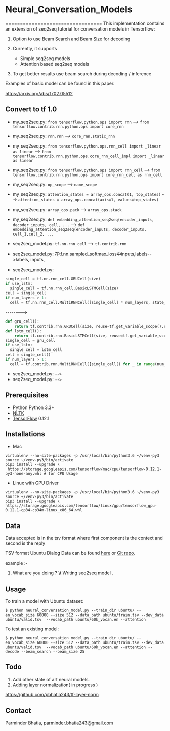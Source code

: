 # Neural_Conversation_Models
=================================
This implementation contains an extension of seq2seq tutorial for conversation models in Tensorflow:

1. Option to use Beam Search and Beam Size for decoding

2. Currently, it supports
    - Simple seq2seq  models
    - Attention based seq2seq models

3. To get better results use beam search during decoding / inference

Examples of basic model can be found in this paper.

https://arxiv.org/abs/1702.05512


Convert to tf 1.0
---------------
- my_seq2seq.py: `from tensorflow.python.ops import rnn` --> `from tensorflow.contrib.rnn.python.ops import core_rnn`
- my_seq2seq.py: `rnn.rnn` --> `core_rnn.static_rnn`
- my_seq2seq.py: `from tensorflow.python.ops.rnn_cell import _linear as linear` --> `from tensorflow.contrib.rnn.python.ops.core_rnn_cell_impl import _linear as linear`
- my_seq2seq.py: `from tensorflow.python.ops import rnn_cell` --> `from tensorflow.contrib.rnn.python.ops import core_rnn_cell as rnn_cell`
- my_seq2seq.py: `op_scope` --> `name_scope`
- my_seq2seq.py: `attention_states = array_ops.concat(1, top_states)` --> `attention_states = array_ops.concat(axis=1, values=top_states)`
- my_seq2seq.py: `array_ops.pack` --> `array_ops.stack`
- my_seq2seq.py: `def embedding_attention_seq2seq(encoder_inputs, decoder_inputs, cell, ...` --> `def embedding_attention_seq2seq(encoder_inputs, decoder_inputs, cell_1,cell_2, ...`



- seq2seq_model.py: `tf.nn.rnn_cell` --> `tf.contrib.rnn`
- seq2seq_model.py: 在tf.nn.sampled_softmax_loss中inputs,labels-->labels, inputs,
- seq2seq_model.py:
```python
single_cell = tf.nn.rnn_cell.GRUCell(size)
if use_lstm:
  single_cell = tf.nn.rnn_cell.BasicLSTMCell(size)
cell = single_cell
if num_layers > 1:
  cell = tf.nn.rnn_cell.MultiRNNCell([single_cell] * num_layers, state_is_tuple=False)
```
-------->
```python
def gru_cell():
    return tf.contrib.rnn.GRUCell(size, reuse=tf.get_variable_scope().reuse)
def lstm_cell():
    return tf.contrib.rnn.BasicLSTMCell(size, reuse=tf.get_variable_scope().reuse)
single_cell = gru_cell
if use_lstm:
  single_cell = lstm_cell
cell = single_cell()
if num_layers > 1:
  cell = tf.contrib.rnn.MultiRNNCell([single_cell() for _ in range(num_layers)], state_is_tuple=False)
```
- seq2seq_model.py: `` --> ``
- seq2seq_model.py: `` --> ``


Prerequisites
-------------

- Python Python 3.3+
- [NLTK](http://www.nltk.org/)
- [TensorFlow](https://www.tensorflow.org/) 0.12.1

Installations
-----

* Mac
```
virtualenv --no-site-packages -p /usr/local/bin/python3.6 ~/venv-py3
source ~/venv-py3/bin/activate
pip3 install --upgrade \
 https://storage.googleapis.com/tensorflow/mac/cpu/tensorflow-0.12.1-py3-none-any.whl # for CPU Usage
```

* Linux with GPU Driver
```
virtualenv --no-site-packages -p /usr/local/bin/python3.6 ~/venv-py3
source ~/venv-py3/bin/activate
pip3 install --upgrade \ https://storage.googleapis.com/tensorflow/linux/gpu/tensorflow_gpu-0.12.1-cp34-cp34m-linux_x86_64.whl
```

Data
-----
Data accepted is in the tsv format where first component is the context and second is the reply

TSV format Ubuntu Dialog Data can be found [here](https://drive.google.com/file/d/0BwPa9lrosQKdSTZxZ0tydUFGWE0/view) or [Git repo](http://git.oschina.net/ubiware/neural_conversation_models_ubuntu_corpus).

example :-
1. What are you doing ? \t Writing seq2seq model .

Usage
-----

To train a model with Ubuntu dataset:

    $ python neural_conversation_model.py --train_dir ubuntu/ --en_vocab_size 60000 --size 512 --data_path ubuntu/train.tsv --dev_data ubuntu/valid.tsv  --vocab_path ubuntu/60k_vocan.en --attention

To test an existing model:

    $ python neural_conversation_model.py --train_dir ubuntu/ --en_vocab_size 60000 --size 512 --data_path ubuntu/train.tsv --dev_data ubuntu/valid.tsv  --vocab_path ubuntu/60k_vocan.en --attention --decode --beam_search --beam_size 25

Todo
-----
1. Add other state of art neural models.
2. Adding layer normalization( in progress )

https://github.com/pbhatia243/tf-layer-norm

## Contact
Parminder Bhatia, parminder.bhatia243@gmail.com

